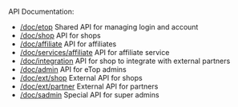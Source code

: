 API Documentation:

- [/doc/etop](/doc/etop) Shared API for managing login and account
- [/doc/shop](/doc/shop) API for shops
- [/doc/affiliate](/doc/affiliate) API for affiliates
- [/doc/services/affiliate](/doc/services/affiliate) API for affiliate service
- [/doc/integration](/doc/integration) API for shop to integrate with external partners
- [/doc/admin](/doc/admin) API for eTop admins
- [/doc/ext/shop](/doc/ext/shop) External API for shops
- [/doc/ext/partner](/doc/ext/partner) External API for partners
- [/doc/sadmin](/doc/sadmin) Special API for super admins
